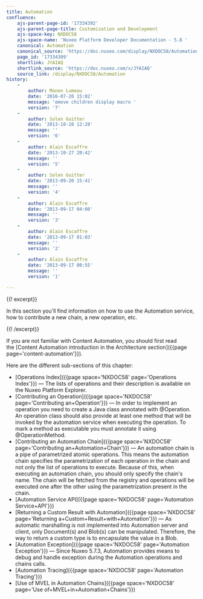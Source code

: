 ```yaml
---
title: Automation
confluence:
    ajs-parent-page-id: '17334392'
    ajs-parent-page-title: Customization and Development
    ajs-space-key: NXDOC58
    ajs-space-name: 'Nuxeo Platform Developer Documentation - 5.8 '
    canonical: Automation
    canonical_source: 'https://doc.nuxeo.com/display/NXDOC58/Automation'
    page_id: '17334309'
    shortlink: JYAIAQ
    shortlink_source: 'https://doc.nuxeo.com/x/JYAIAQ'
    source_link: /display/NXDOC58/Automation
history:
    - 
        author: Manon Lumeau
        date: '2016-07-20 15:02'
        message: 'emove children display macro '
        version: '7'
    - 
        author: Solen Guitter
        date: '2013-10-28 12:28'
        message: ''
        version: '6'
    - 
        author: Alain Escaffre
        date: '2013-10-27 20:42'
        message: ''
        version: '5'
    - 
        author: Solen Guitter
        date: '2013-09-20 15:41'
        message: ''
        version: '4'
    - 
        author: Alain Escaffre
        date: '2013-09-17 04:08'
        message: ''
        version: '3'
    - 
        author: Alain Escaffre
        date: '2013-09-17 01:03'
        message: ''
        version: '2'
    - 
        author: Alain Escaffre
        date: '2013-09-17 00:55'
        message: ''
        version: '1'

---
```

{{! excerpt}}

In this section you'll find information on how to use the Automation service, how to contribute a new chain, a new operation, etc.

{{! /excerpt}}

If you are not familiar with Content Automation, you should first read the&nbsp;[Content Automation introduction in the Architecture section]({{page page='content-automation'}}).

Here are the different sub-sections of this chapter:

*   [Operations Index]({{page space='NXDOC58' page='Operations Index'}})&nbsp;&mdash;&nbsp;<span class="smalltext">The lists of operations and their description is available on the Nuxeo Platform Explorer.</span>
*   [Contributing an Operation]({{page space='NXDOC58' page='Contributing an+Operation'}})&nbsp;&mdash;&nbsp;<span class="smalltext">In order to implement an operation you need to create a Java class annotated with @Operation. An operation class should also provide at least one method that will be invoked by the automation service when executing the operation. To mark a method as executable you must annotate it using @OperationMethod.</span>
*   [Contributing an Automation Chain]({{page space='NXDOC58' page='Contributing an+Automation+Chain'}})&nbsp;&mdash;&nbsp;<span class="smalltext">An automation chain is a pipe of parametrized atomic operations. This means the automation chain specifies the parametrization of each operation in the chain and not only the list of operations to execute. Because of this, when executing an automation chain, you should only specify the chain's name. The chain will be fetched from the registry and operations will be executed one after the other using the parametrization present in the chain.</span>
*   [Automation Service API]({{page space='NXDOC58' page='Automation Service+API'}})
*   [Returning a Custom Result with Automation]({{page space='NXDOC58' page='Returning a+Custom+Result+with+Automation'}})&nbsp;&mdash;&nbsp;<span class="smalltext">As automatic marshalling is not implemented into Automation server and client, only Document(s) and Blob(s) can be manipulated. Therefore, the way to return a custom type is to encapsulate the value in a Blob.</span>
*   [Automation Exception]({{page space='NXDOC58' page='Automation Exception'}})&nbsp;&mdash;&nbsp;<span class="smalltext">Since Nuxeo 5.7.3, Automation provides means to debug and handle exception during the Automation operations and chains calls.</span>
*   [Automation Tracing]({{page space='NXDOC58' page='Automation Tracing'}})
*   [Use of MVEL in Automation Chains]({{page space='NXDOC58' page='Use of+MVEL+in+Automation+Chains'}})